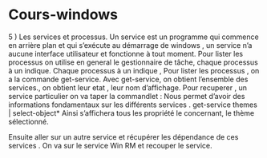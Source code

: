 # Cours-windows
 5 ) Les services et processus.
Un service est un programme qui commence en arrière plan et qui s’exécute au démarrage de windows , un service n’a aucune interface utilisateur et fonctionne à tout moment. 
Pour lister les processus on utilise en general  le gestionnaire de tâche, chaque processus à un indique. Chaque processus à un indique , 
Pour lister les processus , on a la commande get-service. 
Avec get-service, on obtient l’ensemble des services., on obtient leur etat , leur nom d’affichage. 
Pour recuperer , un service particulier on va taper la commandlet : Nous permet d’avoir des informations fondamentaux sur les différents services .
 get-service themes | select-object*
Ainsi s’affichera tous les propriété le concernant, le thème sélectionné.




 

Ensuite aller sur un autre service et récupérer les dépendance de ces services . 
On va sur le service Win RM et recouper le service. 

